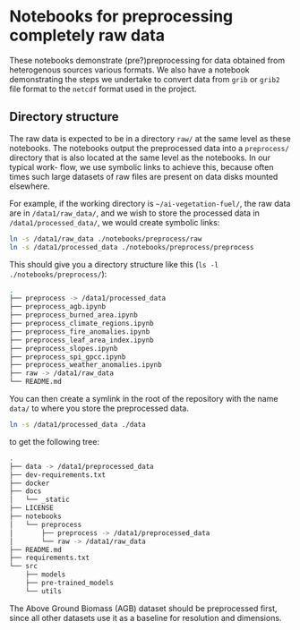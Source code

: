 # Notebooks for preprocessing completely raw data

These notebooks demonstrate (pre?)preprocessing for data obtained from heterogenous sources
various formats. We also have a notebook demonstrating the steps we undertake to convert
data from `grib` or `grib2` file format to the `netcdf` format used in the project. 

## Directory structure

The raw data is expected to be in a directory `raw/` at the same level as
these notebooks. The notebooks output the preprocessed data into a `preprocess/` 
directory that is also located at the same level as the notebooks. In our typical work-
flow, we use symbolic links to achieve this, because often times such large datasets of 
raw files are present on data disks mounted elsewhere. 

For example, if the working directory is `~/ai-vegetation-fuel/`, the raw data are in `/data1/raw_data/`, and we wish to store the processed
data in `/data1/processed_data/`, we would create symbolic links:

```bash
ln -s /data1/raw_data ./notebooks/preprocess/raw
ln -s /data1/processed_data ./notebooks/preprocess/preprocess
```

This should give you a directory structure like this (`ls -l ./notebooks/preprocess/`):

```bash
.
├── preprocess -> /data1/processed_data
├── preprocess_agb.ipynb
├── preprocess_burned_area.ipynb
├── preprocess_climate_regions.ipynb
├── preprocess_fire_anomalies.ipynb
├── preprocess_leaf_area_index.ipynb
├── preprocess_slopes.ipynb
├── preprocess_spi_gpcc.ipynb
├── preprocess_weather_anomalies.ipynb
├── raw -> /data1/raw_data
└── README.md
```

You can then create a symlink in the root of the repository with the name `data/` to 
where you store the preprocessed data.

```bash
ln -s /data1/processed_data ./data
```

to get the following tree:

```bash
.
├── data -> /data1/preprocessed_data
├── dev-requirements.txt
├── docker
├── docs
│   └── _static
├── LICENSE
├── notebooks
│   └── preprocess
│       ├── preprocess -> /data1/preprocessed_data
│       └── raw -> /data1/raw_data
├── README.md
├── requirements.txt
└── src
    ├── models
    ├── pre-trained_models
    └── utils
```

The Above Ground Biomass (AGB) dataset should be preprocessed first, since all other datasets use it as a baseline for resolution and dimensions. 
